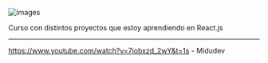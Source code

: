 ![images](https://github.com/user-attachments/assets/c492d375-a57c-4310-a0f3-03468a9d1fbc)

Curso con distintos proyectos que estoy aprendiendo en React.js

-------------------------------

https://www.youtube.com/watch?v=7iobxzd_2wY&t=1s - Midudev
